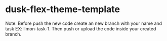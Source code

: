 # dusk-flex-theme-template
Note: Before push the new code create an new branch with your name and task EX: limon-task-1. Then push or upload the code inside your created branch.

